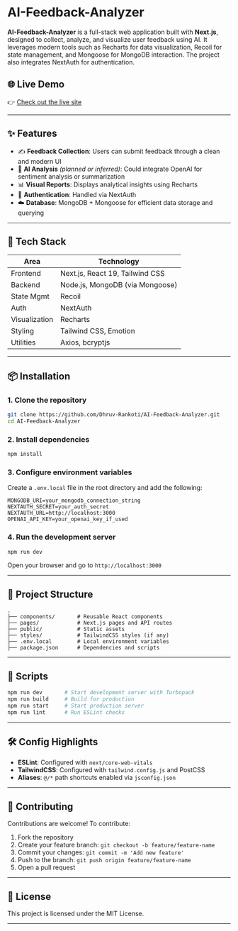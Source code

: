 # AI-Feedback-Analyzer

**AI-Feedback-Analyzer** is a full-stack web application built with **Next.js**, designed to collect, analyze, and visualize user feedback using AI. It leverages modern tools such as Recharts for data visualization, Recoil for state management, and Mongoose for MongoDB interaction. The project also integrates NextAuth for authentication.

## 🌐 Live Demo

👉 [Check out the live site](https://ai-feedback-analyzer-9rew.vercel.app)

---

## ✨ Features

- ✍️ **Feedback Collection**: Users can submit feedback through a clean and modern UI
- 🤖 **AI Analysis** *(planned or inferred)*: Could integrate OpenAI for sentiment analysis or summarization
- 📊 **Visual Reports**: Displays analytical insights using Recharts
- 🔐 **Authentication**: Handled via NextAuth
- ☁️ **Database**: MongoDB + Mongoose for efficient data storage and querying

---

## 🚀 Tech Stack

| Area | Technology |
|------|------------|
| Frontend | Next.js, React 19, Tailwind CSS |
| Backend | Node.js, MongoDB (via Mongoose) |
| State Mgmt | Recoil |
| Auth | NextAuth |
| Visualization | Recharts |
| Styling | Tailwind CSS, Emotion |
| Utilities | Axios, bcryptjs |

---

## 📦 Installation

### 1. Clone the repository

```bash
git clone https://github.com/Dhruv-Rankoti/AI-Feedback-Analyzer.git
cd AI-Feedback-Analyzer
```

### 2. Install dependencies

```bash
npm install
```

### 3. Configure environment variables

Create a `.env.local` file in the root directory and add the following:

```env
MONGODB_URI=your_mongodb_connection_string
NEXTAUTH_SECRET=your_auth_secret
NEXTAUTH_URL=http://localhost:3000
OPENAI_API_KEY=your_openai_key_if_used
```

### 4. Run the development server

```bash
npm run dev
```

Open your browser and go to `http://localhost:3000`

---

## 📁 Project Structure

```
.
├── components/       # Reusable React components
├── pages/            # Next.js pages and API routes
├── public/           # Static assets
├── styles/           # TailwindCSS styles (if any)
├── .env.local        # Local environment variables
├── package.json      # Dependencies and scripts
```

---

## 🧪 Scripts

```bash
npm run dev       # Start development server with Turbopack
npm run build     # Build for production
npm run start     # Start production server
npm run lint      # Run ESLint checks
```

---

## 🛠 Config Highlights

- **ESLint**: Configured with `next/core-web-vitals`
- **TailwindCSS**: Configured with `tailwind.config.js` and PostCSS
- **Aliases**: `@/*` path shortcuts enabled via `jsconfig.json`

---

## 🤝 Contributing

Contributions are welcome! To contribute:

1. Fork the repository
2. Create your feature branch: `git checkout -b feature/feature-name`
3. Commit your changes: `git commit -m 'Add new feature'`
4. Push to the branch: `git push origin feature/feature-name`
5. Open a pull request

---

## 📄 License

This project is licensed under the MIT License.

---
